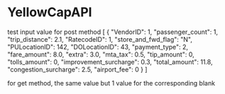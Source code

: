 # YellowCapAPI

test input value
for post method
[
  {
    "VendorID": 1,
    "passenger_count": 1,
    "trip_distance": 2.1,
    "RatecodeID": 1,
    "store_and_fwd_flag": "N",
    "PULocationID": 142,
    "DOLocationID": 43,
    "payment_type": 2,
    "fare_amount": 8.0,
    "extra": 3.0,
    "mta_tax": 0.5,
    "tip_amount": 0,
    "tolls_amount": 0,
    "improvement_surcharge": 0.3,
    "total_amount": 11.8,
    "congestion_surcharge": 2.5,
    "airport_fee": 0
  }
]

for get method, the same value but 1 value for the corresponding blank